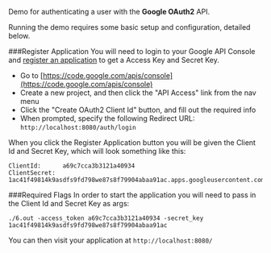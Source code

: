 Demo for authenticating a user with the <b>Google OAuth2</b> API.

Running the demo requires some basic setup and configuration, detailed below.

###Register Application
You will need to login to your Google API Console and [register an application](https://code.google.com/apis/console) to get a Access Key and Secret Key.

* Go to [https://code.google.com/apis/console](https://code.google.com/apis/console)
* Create a new project, and then click the "API Access" link from the nav menu
* Click the "Create OAuth2 Client Id" button, and fill out the required info
* When prompted, specify the following Redirect URL: `http://localhost:8080/auth/login`

When you click the Register Application button you will be given the Client Id and Secret Key, which will look something like this:

    ClientId:      a69c7cca3b3121a40934
    ClientSecret:  1ac41f49814k9asdfs9fd798we87s8f79904abaa91ac.apps.googleusercontent.com

###Required Flags
In order to start the application you will need to pass in the Client Id and Secret Key as args:

    ./6.out -access_token a69c7cca3b3121a40934 -secret_key 1ac41f49814k9asdfs9fd798we87s8f79904abaa91ac

You can then visit your application at `http://localhost:8080/`
